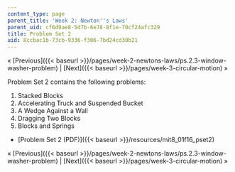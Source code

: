 ```yaml
---
content_type: page
parent_title: 'Week 2: Newton''s Laws'
parent_uid: cf6d9ae8-5d7b-6e78-8f1e-70cf24afc329
title: Problem Set 2
uid: 8ccbac1b-73cb-9336-f306-7bd24cd30b21
---
```


« [Previous]({{< baseurl >}}/pages/week-2-newtons-laws/ps.2.3-window-washer-problem) | [Next]({{< baseurl >}}/pages/week-3-circular-motion) »

Problem Set 2 contains the following problems:

1.  Stacked Blocks
2.  Accelerating Truck and Suspended Bucket
3.  A Wedge Against a Wall
4.  Dragging Two Blocks
5.  Blocks and Springs

*   [Problem Set 2 (PDF)]({{< baseurl >}}/resources/mit8_01f16_pset2)

« [Previous]({{< baseurl >}}/pages/week-2-newtons-laws/ps.2.3-window-washer-problem) | [Next]({{< baseurl >}}/pages/week-3-circular-motion) »